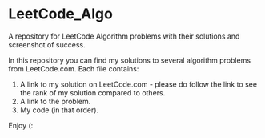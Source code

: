 # LeetCode_Algo
A repository for LeetCode Algorithm problems with their solutions and screenshot of success.

In this repository you can find my solutions to several algorithm problems from LeetCode.com.
Each file contains:
1. A link to my solution on LeetCode.com - please do follow the link to see the rank of my solution compared to others. 
2. A link to the problem.
3.  My code (in that order).

Enjoy (:
